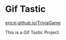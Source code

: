 # Gif Tastic

[ericxl.github.io/TriviaGame](https://ericxl.github.io/TriviaGame)

This is a Gif Tastic Project.